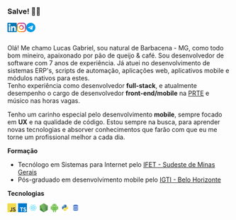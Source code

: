### Salve! 👋🏼

<a href="https://www.linkedin.com/in/lg1992/" target="_blank">
  <img src="https://raw.githubusercontent.com/lucasGabrielDeAA/lucasGabrielDeAA/master/assets/linkedin.svg" width="21px"  alt="Lucas Gabriel | LinkedIn" align="left" />
</a>

<a href="https://www.instagram.com/lucasgabriel.aa/" target="_blank">
  <img src="https://raw.githubusercontent.com/lucasGabrielDeAA/lucasGabrielDeAA/master/assets/instagram.svg" width="21px"  alt="Lucas Gabriel | Instagram" align="left" />
</a>

<a href="https://telegram.me/lgTechnus" target="_blank">
  <img src="https://raw.githubusercontent.com/lucasGabrielDeAA/lucasGabrielDeAA/master/assets/telegram.svg" width="21px"  alt="Lucas Gabriel | Telegram" align="left" />
</a>

<br />
<br />

Olá! Me chamo Lucas Gabriel, sou natural de Barbacena - MG, como todo bom mineiro, apaixonado por pão de queijo & café. Sou desenvolvedor de software com 7 anos de experiência. Já atuei no desenvolvimento de sistemas ERP's, scripts de automação, aplicações web, aplicativos mobile e módulos nativos para estes.<br />Tenho experiência como desenvolvedor **full-stack**, e atualmente desempenho o cargo de  desenvolvedor **front-end/mobile** na [PRTE](https://prte.com.br/) e músico nas horas vagas.

Tenho um carinho especial pelo desenvolvimento **mobile**, sempre focado em **UX** e na qualidade de código. Estou sempre na busca, para aprender novas tecnologias e absorver conhecimentos que farão com que eu me torne um profissional melhor a cada dia.

**Formação**

- Tecnólogo em Sistemas para Internet pelo [IFET - Sudeste de Minas Gerais](https://www.ifsudestemg.edu.br/barbacena)
- Pós-graduado em desenvolvimento mobile pelo [IGTI - Belo Horizonte](https://www.igti.com.br/)

**Tecnologias**

<code><img height="20" src="https://raw.githubusercontent.com/lucasGabrielDeAA/lucasGabrielDeAA/master/assets/javascript.png"></code>
<code><img height="20" src="https://raw.githubusercontent.com/lucasGabrielDeAA/lucasGabrielDeAA/master/assets/typescript.png"></code>
<code><img height="20" src="https://raw.githubusercontent.com/lucasGabrielDeAA/lucasGabrielDeAA/master/assets/react.png"></code>
<code><img height="20" src="https://raw.githubusercontent.com/lucasGabrielDeAA/lucasGabrielDeAA/master/assets/nodejs.png"></code>
<code><img height="20" src="https://raw.githubusercontent.com/lucasGabrielDeAA/lucasGabrielDeAA/master/assets/android.png"></code>
<code><img height="20" src="https://raw.githubusercontent.com/lucasGabrielDeAA/lucasGabrielDeAA/master/assets/python.png"></code>
<code><img height="20" src="https://raw.githubusercontent.com/lucasGabrielDeAA/lucasGabrielDeAA/master/assets/sql.png"></code>
